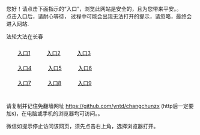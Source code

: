 您好！请点击下面指示的“入口”，浏览此网站是安全的，且为您带来平安。。 <br/>
点击入口后，请耐心等待， 过程中可能会出现无法打开的提示，请忽略，最终会进入网站. </br>

法轮大法在长春<br/>
<div style="padding:10px"><a style="margin:20px" target="_blank" href="https://d3o2l3vrxt1xee.cloudfront.net/2Qpsp?qsgvtraj" id="ccLink1" rel="nofollow">入口1</a> <a target="_blank" style="margin:20px" href="https://d2p83yilmx39mc.cloudfront.net/2Qpsp?ahjpxfrt" id="ccLink2" rel="nofollow">入口2</a> <a style="margin:20px" target="_blank" href="https://d3vio8acywp4fv.cloudfront.net/2Qpsp?ccpgdkxz" id="ccLink3" rel="nofollow">入口3</a></div>

<div style="padding:10px" ><a style="margin:20px" target="_blank" href="https://d3o2l3vrxt1xee.cloudfront.net/2Qpsp?qsgvtraj" id="ccLink4" rel="nofollow">入口4</a> <a style="margin:20px" href="https://d2p83yilmx39mc.cloudfront.net/2Qpsp?ahjpxfrt" target="_blank" id="ccLink5" rel="nofollow">入口5</a> <a style="margin:20px" href="https://d3vio8acywp4fv.cloudfront.net/2Qpsp?ccpgdkxz" target="_blank" id="ccLink6" rel="nofollow">入口6</a></div>

<div style="padding:10px"><a style="margin:20px" target="_blank" href="https://d3o2l3vrxt1xee.cloudfront.net/2Qpsp?qsgvtraj" id="ccLink7" rel="nofollow">入口7</a> <a style="margin:20px" href="https://d2p83yilmx39mc.cloudfront.net/2Qpsp?ahjpxfrt" target="_blank" id="ccLink8" rel="nofollow">入口8</a> <a style="margin:20px" target="_blank" href="https://d3vio8acywp4fv.cloudfront.net/2Qpsp?ccpgdkxz" id="ccLink9" rel="nofollow">入口9</a></div>

<br/>



请复制并记住免翻墙网址 https://github.com/yntd/changchunzx (http后一定要加s)，在电脑或手机的浏览器均可访问。。<br/>

微信如提示停止访问该网页，须先点击右上角，选择浏览器打开。
